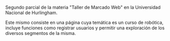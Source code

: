 Segundo parcial de la materia "Taller de Marcado Web" en la Universidad Nacional de Hurlingham.

Este mismo consiste en una página cuya temática es un curso de robótica, incluye funciones como registrar usuarios y permitir una exploración de los diversos segmentos de la misma.
